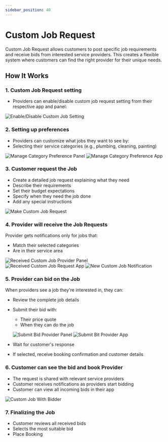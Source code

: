 ```yaml
---
sidebar_position: 40
---
```

# Custom Job Request

Custom Job Request allows customers to post specific job requirements and receive bids from interested service providers. This creates a flexible system where customers can find the right provider for their unique needs.

## How It Works

### 1. Custom Job Request setting

- Providers can enable/disable custom job request setting from their respective app and panel:

![Enable/Disable Custom Job Setting](../../static/img/adminPanel/enable_disable_custom_job_setting_provider_panel.png)

### 2. Setting up preferences

- Providers can customize what jobs they want to see by:
- Selecting their service categories (e.g., plumbing, cleaning, painting)

![Manage Category Preference Panel](../../static/img/adminPanel/manage_category_preference_panel.png)
![Manage Category Preference App](../../static/img/adminPanel/manage_category_preference_app.jpg)

### 3. Customer request the Job

- Create a detailed job request explaining what they need
- Describe their requirements
- Set their budget expectations
- Specify when they need the job done
- Add any special instructions

![Make Custom Job Request](../../static/img/adminPanel/make_custom_job_request.jpg)

### 4. Provider will receive the Job Requests

Provider gets notifications only for jobs that:
- Match their selected categories
- Are in their service area

![Received Custom Job Provider Panel](../../static/img/adminPanel/received_custom_job_provider_panel.png)
![Received Custom Job Request App](../../static/img/adminPanel/received_custom_job_request_app.jpg)
![New Custom Job Notification](../../static/img/adminPanel/new_custom_job_notification.jpg)

### 5. Provider can bid on the Job

When providers see a job they're interested in, they can:
- Review the complete job details
- Submit their bid with:
  - Their price quote
  - When they can do the job
  
  ![Submit Bid Provider Panel](../../static/img/adminPanel/submit_bid_provider_panel.png)
  ![Submit Bit Provider App](../../static/img/adminPanel/submit_bit_provider_app.jpg)
  
- Wait for customer's response
- If selected, receive booking confirmation and customer details

### 6. Customer can see the bid and book Provider

- The request is shared with relevant service providers
- Customer receives notifications as providers start bidding
- Customer can view all incoming bids in their app

![Custom Job With Bidder](../../static/img/adminPanel/custom_job_with_bidder.jpg)

### 7. Finalizing the Job

- Customer reviews all received bids
- Selects the most suitable bid
- Place Booking 